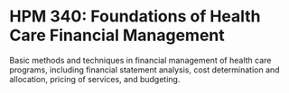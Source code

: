 # HPM 340: Foundations of Health Care Financial Management

Basic methods and techniques in financial management of health care programs, including financial statement analysis, cost determination and allocation, pricing of services, and budgeting.